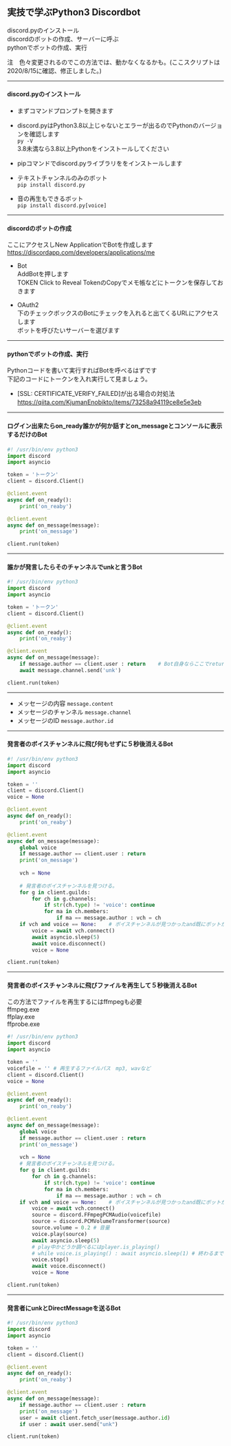 ## 実技で学ぶPython3 Discordbot

discord.pyのインストール  
discordのボットの作成、サーバーに呼ぶ  
pythonでボットの作成、実行  

注　色々変更されるのでこの方法では、動かなくなるかも。(ここスクリプトは2020/8/15に確認、修正しました。)

---
#### discord.pyのインストール
- まずコマンドプロンプトを開きます  
- discord.pyはPython3.8以上じゃないとエラーが出るのでPythonのバージョンを確認します  
```py -V```  
3.8未満なら3.8以上Pythonをインストールしてください

- pipコマンドでdiscord.pyライブラリををインストールします  
- テキストチャンネルのみのボット  
```pip install discord.py```
- 音の再生もできるボット  
```pip install discord.py[voice]```
---
#### discordのボットの作成
ここにアクセスしNew ApplicationでBotを作成します  
https://discordapp.com/developers/applications/me  

- Bot  
AddBotを押します  
TOKEN Click to Reveal TokenのCopyでメモ帳などにトークンを保存しておきます


- OAuth2  
下のチェックボックスのBotにチェックを入れると出てくるURLにアクセスします  
ボットを呼びたいサーバーを選びます


---
#### pythonでボットの作成、実行
Pythonコードを書いて実行すればBotを呼べるはずです  
下記のコードにトークンを入れ実行して見ましょう。  
- [SSL: CERTIFICATE_VERIFY_FAILED]が出る場合の対処法
  https://qiita.com/KjumanEnobikto/items/73258a94119ce8e5e3eb
　



---
#### ログイン出来たらon_ready誰かが何か話すとon_messageとコンソールに表示するだけのBot  
```py
#! /usr/bin/env python3
import discord
import asyncio

token = 'トークン'
client = discord.Client()

@client.event
async def on_ready():
    print('on_reaby')

@client.event
async def on_message(message):
    print('on_message')

client.run(token)
```
---

#### 誰かが発言したらそのチャンネルでunkと言うBot  

```py
#! /usr/bin/env python3
import discord
import asyncio

token = 'トークン'
client = discord.Client()

@client.event
async def on_ready():
    print('on_reaby')

@client.event
async def on_message(message):
    if message.author == client.user : return    # Bot自身ならここでreturn
    await message.channel.send('unk')

client.run(token)
```
---
- メッセージの内容 ```message.content```  
- メッセージのチャンネル ```message.channel```  
- メッセージのID ```message.author.id```  

---

#### 発言者のボイスチャンネルに飛び何もせずに５秒後消えるBot  
```py
#! /usr/bin/env python3
import discord
import asyncio

token = ''
client = discord.Client()
voice = None

@client.event
async def on_ready():
    print('on_reaby')

@client.event
async def on_message(message):
    global voice
    if message.author == client.user : return
    print('on_message')
    
    vch = None
    
    # 発言者のボイスチャンネルを見つける。
    for g in client.guilds:    
        for ch in g.channels:
            if str(ch.type) != 'voice': continue
            for ma in ch.members:
                if ma == message.author : vch = ch
    if vch and voice == None:    # ボイスチャンネルが見つかったand既にボットがボイスチャンネルに入っていない
        voice = await vch.connect()
        await asyncio.sleep(5)
        await voice.disconnect()
        voice = None

client.run(token)
```

---
#### 発言者のボイスチャンネルに飛びファイルを再生して５秒後消えるBot  

この方法でファイルを再生するにはffmpegも必要  
ffmpeg.exe  
ffplay.exe  
ffprobe.exe  

```py
#! /usr/bin/env python3
import discord
import asyncio

token = ''
voicefile = '' # 再生するファイルパス　mp3, wavなど
client = discord.Client()
voice = None

@client.event
async def on_ready():
    print('on_reaby')

@client.event
async def on_message(message):
    global voice
    if message.author == client.user : return
    print('on_message')
    
    vch = None
    # 発言者のボイスチャンネルを見つける。
    for g in client.guilds:    
        for ch in g.channels:
            if str(ch.type) != 'voice': continue
            for ma in ch.members:
                if ma == message.author : vch = ch
    if vch and voice == None:    # ボイスチャンネルが見つかったand既にボットがボイスチャンネルに入っていない
        voice = await vch.connect()
        source = discord.FFmpegPCMAudio(voicefile)
        source = discord.PCMVolumeTransformer(source)
        source.volume = 0.2 # 音量
        voice.play(source)
        await asyncio.sleep(5)
        # play中かどうか調べるにはplayer.is_playing()
        # while voice.is_playing() : await asyncio.sleep(1) # 終わるまで再生
        voice.stop()
        await voice.disconnect()
        voice = None

client.run(token)
```
---



#### 発言者にunkとDirectMessageを送るBot
```py
#! /usr/bin/env python3
import discord
import asyncio

token = ''
client = discord.Client()

@client.event
async def on_ready():
    print('on_reaby')

@client.event
async def on_message(message):
    if message.author == client.user : return
    print('on_message')
    user = await client.fetch_user(message.author.id)
    if user : await user.send("unk")

client.run(token)
```














